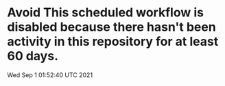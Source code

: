 # Avoid This scheduled workflow is disabled because there hasn't been activity in this repository for at least 60 days.
Wed Sep  1 01:52:40 UTC 2021

